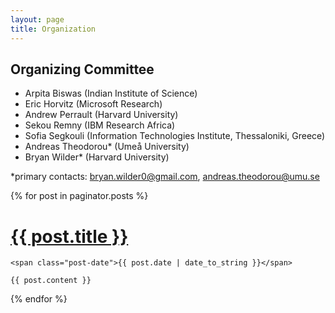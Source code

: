 ```yaml
---
layout: page
title: Organization
---
```


## Organizing Committee

* Arpita Biswas (Indian Institute of Science)
* Eric Horvitz (Microsoft Research)
* Andrew Perrault (Harvard University)
* Sekou Remny (IBM Research Africa)
* Sofia Segkouli (Information Technologies Institute, Thessaloniki, Greece)
* Andreas Theodorou* (Umeå University)
* Bryan Wilder* (Harvard University)

\*primary contacts: bryan.wilder0@gmail.com, andreas.theodorou@umu.se 



<div class="posts">
  {% for post in paginator.posts %}
  <div class="post">
    <h1 class="post-title">
      <a href="{{ post.url }}">
        {{ post.title }}
      </a>
    </h1>

    <span class="post-date">{{ post.date | date_to_string }}</span>

    {{ post.content }}
  </div>
  {% endfor %}
</div>



